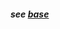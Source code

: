 #### *see [base](https://github.com/gcassel/Modular-Organizing-Terminology/blob/master/terms/base.md)*
